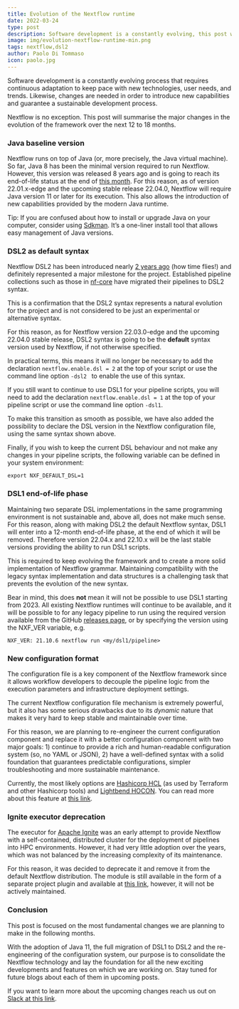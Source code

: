 ```yaml
---
title: Evolution of the Nextflow runtime
date: 2022-03-24
type: post
description: Software development is a constantly evolving, this post will summarise the major changes in the evolution of the framework over the next 12 to 18 months.
image: img/evolution-nextflow-runtime-min.png
tags: nextflow,dsl2
author: Paolo Di Tommaso
icon: paolo.jpg
---
```


Software development is a constantly evolving process that requires continuous adaptation to keep pace with new technologies, user needs, and trends. Likewise, changes are needed in order to introduce new capabilities and guarantee a sustainable development process.

Nextflow is no exception. This post will summarise the major changes in the evolution of the framework over the next 12 to 18 months.

### Java baseline version

Nextflow runs on top of Java (or, more precisely, the Java virtual machine). So far, Java 8 has been the minimal version required to run Nextflow. However, this version was released 8 years ago and is going to reach its end-of-life status at the end of [this month](https://endoflife.date/java). For this reason, as of version 22.01.x-edge and the upcoming stable release 22.04.0, Nextflow will require Java version 11 or later for its execution. This also allows the introduction of new capabilities provided by the modern Java runtime.

Tip: If you are confused about how to install or upgrade Java on your computer, consider using [Sdkman](https://sdkman.io/). It’s a one-liner install tool that allows easy management of Java versions.

### DSL2 as default syntax

Nextflow DSL2 has been introduced nearly [2 years ago](https://www.nextflow.io/blog/2020/dsl2-is-here.html) (how time flies!) and definitely represented a major milestone for the project. Established pipeline collections such as those in [nf-core](https://nf-co.re/pipelines) have migrated their pipelines to DSL2 syntax.

This is a confirmation that the DSL2 syntax represents a natural evolution for the project and is not considered to be just an experimental or alternative syntax.

For this reason, as for Nextflow version 22.03.0-edge and the upcoming 22.04.0 stable release, DSL2 syntax is going to be the **default** syntax version used by Nextflow, if not otherwise specified.

In practical terms, this means it will no longer be necessary to add the declaration `nextflow.enable.dsl = 2` at the top of your script or use the command line option `-dsl2 ` to enable the use of this syntax.

If you still want to continue to use DSL1 for your pipeline scripts, you will need to add the declaration  `nextflow.enable.dsl = 1` at the top of your pipeline script or use the command line option `-dsl1`.

To make this transition as smooth as possible, we have also added the possibility to declare the DSL version in the Nextflow configuration file, using the same syntax shown above.

Finally, if you wish to keep the current DSL behaviour and not make any changes in your pipeline scripts, the following variable can be defined in your system environment:

```
export NXF_DEFAULT_DSL=1
```

### DSL1 end-of-life phase

Maintaining two separate DSL implementations in the same programming environment is not sustainable and, above all, does not make much sense. For this reason, along with making DSL2 the default Nextflow syntax, DSL1 will enter into a 12-month end-of-life phase, at the end of which it will be removed. Therefore version 22.04.x and 22.10.x will be the last stable versions providing the ability to run DSL1 scripts.

This is required to keep evolving the framework and to create a more solid implementation of Nextflow grammar. Maintaining compatibility with the legacy syntax implementation and data structures is a challenging task that prevents the evolution of the new syntax.

Bear in mind, this does **not** mean it will not be possible to use DSL1 starting from 2023. All existing Nextflow runtimes will continue to be available, and it will be possible to for any legacy pipeline to run using the required version available from the GitHub [releases page](https://github.com/nextflow-io/nextflow/releases), or by specifying the version using the NXF_VER variable, e.g.

```
NXF_VER: 21.10.6 nextflow run <my/dsl1/pipeline>
```


### New configuration format

The configuration file is a key component of the Nextflow framework since it allows workflow developers to decouple the pipeline logic from the execution parameters and infrastructure deployment settings.

The current Nextflow configuration file mechanism is extremely powerful, but it also has some serious drawbacks due to its *dynamic* nature that makes it very hard to keep stable and maintainable over time.

For this reason, we are planning to re-engineer the current configuration component and replace it with a better configuration component with two major goals: 1) continue to provide a rich and human-readable configuration system (so, no YAML or JSON), 2) have a well-defined syntax with a solid foundation that guarantees predictable configurations, simpler troubleshooting and more sustainable maintenance.

Currently, the most likely options are [Hashicorp HCL](https://github.com/hashicorp/hcl) (as used by Terraform and other Hashicorp tools) and [Lightbend HOCON](https://github.com/lightbend/config). You can read more about this feature at [this link](https://github.com/nextflow-io/nextflow/issues/2723).


### Ignite executor deprecation

The executor for [Apache Ignite](https://www.nextflow.io/docs/latest/ignite.html) was an early attempt to provide Nextflow with a self-contained, distributed cluster for the deployment of pipelines into HPC environments. However, it had very little adoption over the years, which was not balanced by the increasing complexity of its maintenance.

For this reason, it was decided to deprecate it and remove it from the default Nextflow distribution. The module is still available in the form of a separate project plugin and available at [this link](https://github.com/nextflow-io/nf-ignite), however, it will not be actively maintained.


### Conclusion

This post is focused on the most fundamental changes we are planning to make in the following months.

With the adoption of Java 11, the full migration of DSL1 to DSL2 and the re-engineering of the configuration system, our purpose is to consolidate the Nextflow technology and lay the foundation for all the new exciting developments and features on which we are working on. Stay tuned for future blogs about each of them in upcoming posts.

If you want to learn more about the upcoming changes reach us out on [Slack at this link](https://app.slack.com/client/T03L6DM9G).
